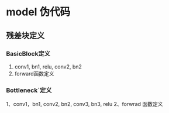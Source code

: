 # model 伪代码

## 残差块定义

### BasicBlock定义

1. conv1, bn1, relu, conv2, bn2
2. forward函数定义

### Bottleneck`定义

1、conv1，bn1, conv2, bn2, conv3, bn3, relu 
2、forwrad 函数定义
